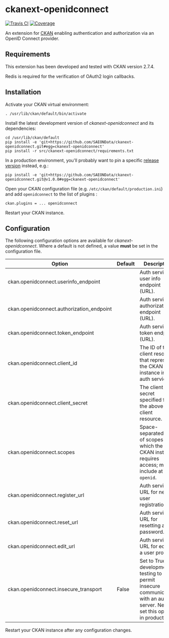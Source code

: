 # ckanext-openidconnect

[![Travis CI](https://travis-ci.org/SAEONData/ckanext-openidconnect.svg?branch=master)](https://travis-ci.org/SAEONData/ckanext-openidconnect)
[![Coverage](https://coveralls.io/repos/SAEONData/ckanext-openidconnect/badge.svg)](https://coveralls.io/r/SAEONData/ckanext-openidconnect)

An extension for [CKAN](https://ckan.org) enabling authentication and authorization via an
OpenID Connect provider.

## Requirements

This extension has been developed and tested with CKAN version 2.7.4.

Redis is required for the verification of OAuth2 login callbacks.

## Installation

Activate your CKAN virtual environment:

    . /usr/lib/ckan/default/bin/activate

Install the latest development version of _ckanext-openidconnect_ and its dependencies:

    cd /usr/lib/ckan/default
    pip install -e 'git+https://github.com/SAEONData/ckanext-openidconnect.git#egg=ckanext-openidconnect'
    pip install -r src/ckanext-openidconnect/requirements.txt

In a production environment, you'll probably want to pin a specific
[release version](https://github.com/SAEONData/ckanext-openidconnect/releases) instead, e.g.:

    pip install -e 'git+https://github.com/SAEONData/ckanext-openidconnect.git@v1.0.0#egg=ckanext-openidconnect'

Open your CKAN configuration file (e.g. `/etc/ckan/default/production.ini`) and
add `openidconnect` to the list of plugins :

    ckan.plugins = ... openidconnect

Restart your CKAN instance.

## Configuration

The following configuration options are available for _ckanext-openidconnect_.
Where a default is not defined, a value **must** be set in the configuration file.

| Option | Default | Description |
| ------ | ------- | ----------- |
| ckan.openidconnect.userinfo_endpoint      | | Auth service user info endpoint (URL).
| ckan.openidconnect.authorization_endpoint | | Auth service authorization endpoint (URL).
| ckan.openidconnect.token_endpoint         | | Auth service token endpoint (URL).
| ckan.openidconnect.client_id              | | The ID of the client resource that represents the CKAN instance in the auth service.
| ckan.openidconnect.client_secret          | | The client secret specified for the above client resource.
| ckan.openidconnect.scopes                 | | Space-separated list of scopes to which the CKAN instance requires access; must include at least `openid`.
| ckan.openidconnect.register_url           | | Auth service URL for new user registration.
| ckan.openidconnect.reset_url              | | Auth service URL for resetting a password.
| ckan.openidconnect.edit_url               | | Auth service URL for editing a user profile.
| ckan.openidconnect.insecure_transport     | False | Set to True for development / testing to permit insecure communication with an auth server. Never set this option in production!

Restart your CKAN instance after any configuration changes.
